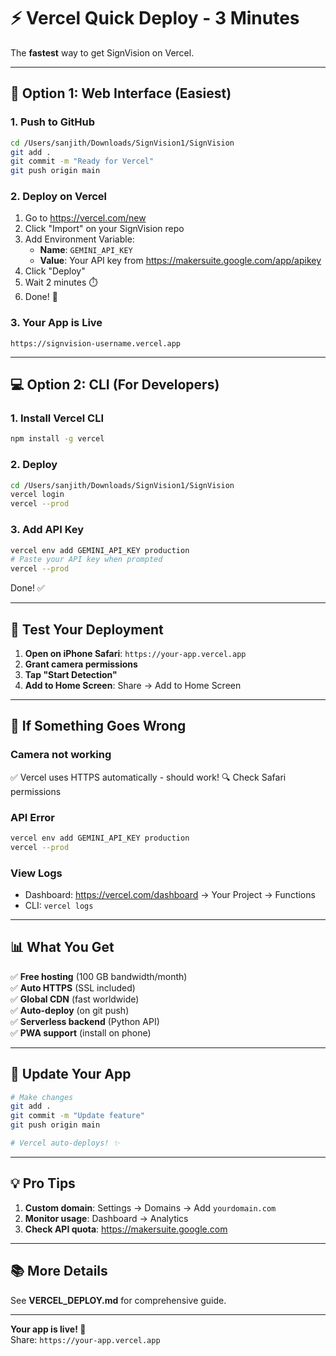 # ⚡ Vercel Quick Deploy - 3 Minutes

The **fastest** way to get SignVision on Vercel.

---

## 🚀 Option 1: Web Interface (Easiest)

### 1. Push to GitHub
```bash
cd /Users/sanjith/Downloads/SignVision1/SignVision
git add .
git commit -m "Ready for Vercel"
git push origin main
```

### 2. Deploy on Vercel
1. Go to https://vercel.com/new
2. Click "Import" on your SignVision repo
3. Add Environment Variable:
   - **Name**: `GEMINI_API_KEY`
   - **Value**: Your API key from https://makersuite.google.com/app/apikey
4. Click "Deploy"
5. Wait 2 minutes ⏱️
6. Done! 🎉

### 3. Your App is Live
```
https://signvision-username.vercel.app
```

---

## 💻 Option 2: CLI (For Developers)

### 1. Install Vercel CLI
```bash
npm install -g vercel
```

### 2. Deploy
```bash
cd /Users/sanjith/Downloads/SignVision1/SignVision
vercel login
vercel --prod
```

### 3. Add API Key
```bash
vercel env add GEMINI_API_KEY production
# Paste your API key when prompted
vercel --prod
```

Done! ✅

---

## 📱 Test Your Deployment

1. **Open on iPhone Safari**: `https://your-app.vercel.app`
2. **Grant camera permissions**
3. **Tap "Start Detection"**
4. **Add to Home Screen**: Share → Add to Home Screen

---

## 🐛 If Something Goes Wrong

### Camera not working
✅ Vercel uses HTTPS automatically - should work!
🔍 Check Safari permissions

### API Error
```bash
vercel env add GEMINI_API_KEY production
vercel --prod
```

### View Logs
- Dashboard: https://vercel.com/dashboard → Your Project → Functions
- CLI: `vercel logs`

---

## 📊 What You Get

✅ **Free hosting** (100 GB bandwidth/month)  
✅ **Auto HTTPS** (SSL included)  
✅ **Global CDN** (fast worldwide)  
✅ **Auto-deploy** (on git push)  
✅ **Serverless backend** (Python API)  
✅ **PWA support** (install on phone)  

---

## 🔄 Update Your App

```bash
# Make changes
git add .
git commit -m "Update feature"
git push origin main

# Vercel auto-deploys! ✨
```

---

## 💡 Pro Tips

1. **Custom domain**: Settings → Domains → Add `yourdomain.com`
2. **Monitor usage**: Dashboard → Analytics
3. **Check API quota**: https://makersuite.google.com

---

## 📚 More Details

See **VERCEL_DEPLOY.md** for comprehensive guide.

---

**Your app is live! 🎊**  
Share: `https://your-app.vercel.app`

